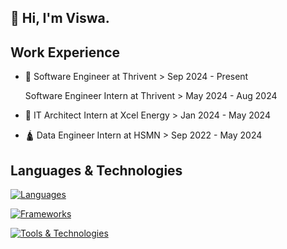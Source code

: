 ## 👋 Hi, I'm Viswa.

## Work Experience
 - 🏦 Software Engineer at Thrivent > Sep 2024 - Present
   
   Software Engineer Intern at Thrivent > May 2024 - Aug 2024
 - 🔌 IT Architect Intern at Xcel Energy > Jan 2024 - May 2024
 - 🛕 Data Engineer Intern at HSMN > Sep 2022 - May 2024

## Languages & Technologies
[![Languages](https://skillicons.dev/icons?i=ts,py,java,c,cpp,html,css,swift,ocaml)](https://skillicons.dev)

[![Frameworks](https://skillicons.dev/icons?i=nodejs,nextjs,react,flask,django,spring)](https://skillicons.dev)

[![Tools & Technologies](https://skillicons.dev/icons?i=mongodb,postgres,mysql,aws,kubernetes,docker,postman)](https://skillicons.dev)
